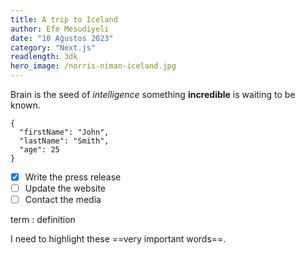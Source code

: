 ```yaml
---
title: A trip to Iceland
author: Efe Mesudiyeli
date: "10 Ağustos 2023"
category: "Next.js"
readlength: 3dk
hero_image: /norris-niman-iceland.jpg
---
```


Brain is the seed of _intelligence_ something **incredible** is waiting to be known.

```
{
  "firstName": "John",
  "lastName": "Smith",
  "age": 25
}
```

- [x] Write the press release
- [ ] Update the website
- [ ] Contact the media

term
: definition

I need to highlight these ==very important words==.
